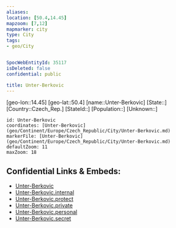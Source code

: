 ```yaml
---
aliases: 
location: [50.4,14.45]
mapzoom: [7,12] 
mapmarker: city 
type: City
tags:
- geo/City


SpocWebEntityId: 35117
isDeleted: false
confidential: public

title: Unter-Berkovic
---
```

[geo-lon::14.45]
[geo-lat::50.4]
[name::Unter-Berkovic]
[State::]
[Country::Czech_Rep.]
[StateId::]
[Population::]
[Unknown::]


```leaflet
id: Unter-Berkovic
coordinates: [Unter-Berkovic](geo/Continent/Europe/Czech_Republic/City/Unter-Berkovic.md)
markerFile: [Unter-Berkovic](geo/Continent/Europe/Czech_Republic/City/Unter-Berkovic.md)
defaultZoom: 11 
maxZoom: 18
```


## Confidential Links & Embeds: 
- [Unter-Berkovic](../../../../../../_public/geo/Continent/Europe/Czech_Republic/City/Unter-Berkovic.md) 
- [Unter-Berkovic.internal](../../../../../../_internal/geo/Continent/Europe/Czech_Republic/City/Unter-Berkovic.internal.md) 
- [Unter-Berkovic.protect](../../../../../../_protect/geo/Continent/Europe/Czech_Republic/City/Unter-Berkovic.protect.md) 
- [Unter-Berkovic.private](../../../../../../_private/geo/Continent/Europe/Czech_Republic/City/Unter-Berkovic.private.md) 
- [Unter-Berkovic.personal](../../../../../../_personal/geo/Continent/Europe/Czech_Republic/City/Unter-Berkovic.personal.md) 
- [Unter-Berkovic.secret](../../../../../../_secret/geo/Continent/Europe/Czech_Republic/City/Unter-Berkovic.secret.md) 
